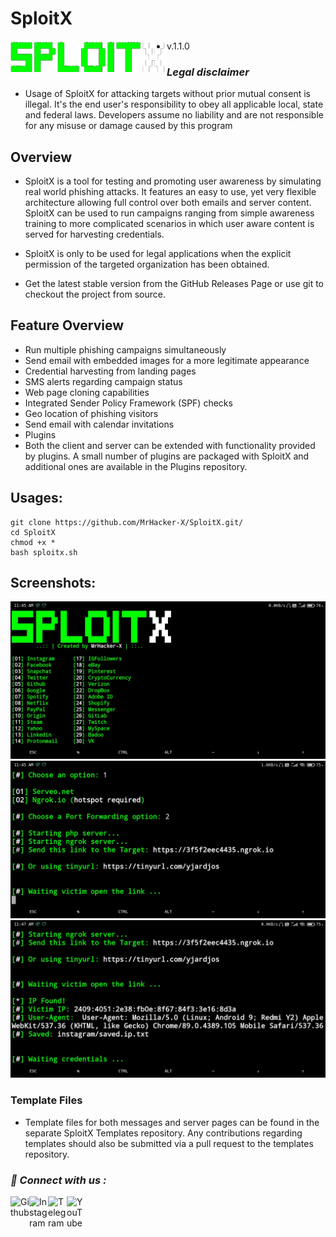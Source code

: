 # SploitX

<p align="center"><a href="https://github.com/MrHacker-X/"><img align="left" title="Github" alt="Github" width="250px" src="https://raw.githubusercontent.com/MrHacker-X/SploitX/main/core/img/logo.png" /></a>

+ v.1.1.0

<h3><b><i>Legal disclaimer</i></b></h3>

+ Usage of SploitX for attacking targets without prior mutual consent is illegal. It's the end user's responsibility to obey all applicable local, state and federal laws. Developers assume no liability and are not responsible for any misuse or damage caused by this program

## Overview
+ SploitX is a tool for testing and promoting user awareness by simulating real world phishing attacks. It features an easy to use, yet very flexible architecture allowing full control over both emails and server content. SploitX can be used to run campaigns ranging from simple awareness training to more complicated scenarios in which user aware content is served for harvesting credentials.

+ SploitX is only to be used for legal applications when the explicit permission of the targeted organization has been obtained.

+ Get the latest stable version from the GitHub Releases Page or use git to checkout the project from source.

## Feature Overview
+ Run multiple phishing campaigns simultaneously
+ Send email with embedded images for a more legitimate appearance
+ Credential harvesting from landing pages
+ SMS alerts regarding campaign status
+ Web page cloning capabilities
+ Integrated Sender Policy Framework (SPF) checks
+ Geo location of phishing visitors
+ Send email with calendar invitations
+ Plugins
+ Both the client and server can be extended with functionality provided by plugins. A small number of plugins are packaged with SploitX and additional ones are available in the Plugins repository.

## Usages:
```
git clone https://github.com/MrHacker-X/SploitX.git/
cd SploitX
chmod +x *
bash sploitx.sh
```

## Screenshots:
![photo](https://raw.githubusercontent.com/MrHacker-X/SploitX/main/core/img/menu.jpg)
![photo](https://raw.githubusercontent.com/MrHacker-X/SploitX/main/core/img/link.jpg)
![photo](https://raw.githubusercontent.com/MrHacker-X/SploitX/main/core/img/ip.jpg)

### Template Files
+ Template files for both messages and server pages can be found in the separate SploitX Templates repository. Any contributions regarding templates should also be submitted via a pull request to the templates repository.

<h3><b><i>📡 Connect with us :</i></b></h3>
<a href="https://github.com/MrHacker-X/"><img align="left" title="Github" alt="Github" width="30px" src="https://raw.githubusercontent.com/MrHacker-X/MrHacker-X/main/assets/github.png" /></a>
<a href="https://instagram.com/mrhacker.x/"><img align="left" title="Instagram" alt="Instagram" width="30px" src="https://github.com/MrHacker-X/MrHacker-X/blob/main/assets/instagram.png" /></a>
<a href="https://t.me/mrhackersx/"><img align="left" title="Telegram" alt="Telegram" width="30px" src="https://github.com/MrHacker-X/MrHacker-X/blob/main/assets/telegram.png" /></a>
<a href="https://youtube.com/c/MrAlexxx/"><img align="left" title="YouTube" alt="YouTube" width="30px" src="https://github.com/MrHacker-X/MrHacker-X/blob/main/assets/youtube.png" /></a> 
